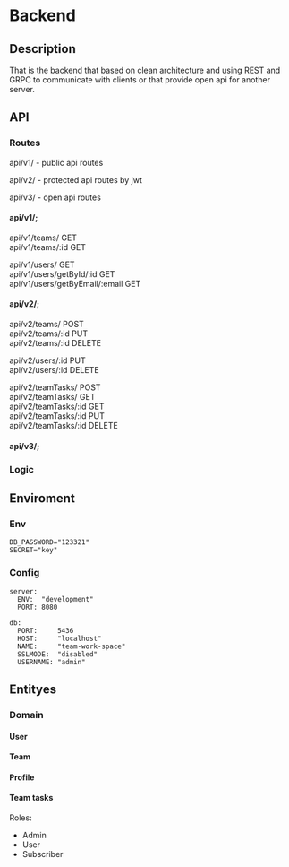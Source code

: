 # Backend

## Description

<p>
That is the backend that based on clean architecture and using REST and GRPC to communicate with clients or that provide open api for another server.  
</p>

## API

### Routes

<p>api/v1/ - public api routes</p>
<p>api/v2/ - protected api routes by jwt</p>
<p>api/v3/ - open api routes</p>

#### api/v1/;

api/v1/teams/        GET<br>
api/v1/teams/:id     GET<br>

api/v1/users/      GET<br>
api/v1/users/getById/:id   GET<br>
api/v1/users/getByEmail/:email   GET<br>

#### api/v2/;

api/v2/teams/        POST<br>
api/v2/teams/:id     PUT<br>
api/v2/teams/:id     DELETE<br>

api/v2/users/:id     PUT<br>
api/v2/users/:id     DELETE<br>

api/v2/teamTasks/    POST<br>
api/v2/teamTasks/    GET<br>
api/v2/teamTasks/:id GET<br>
api/v2/teamTasks/:id PUT<br>
api/v2/teamTasks/:id DELETE<br>

#### api/v3/;

### Logic

## Enviroment

### Env

```
DB_PASSWORD="123321"
SECRET="key"
```

### Config

```
server:
  ENV:  "development"
  PORT: 8080

db:
  PORT:     5436
  HOST:     "localhost"
  NAME:     "team-work-space"
  SSLMODE:  "disabled"
  USERNAME: "admin"
```

## Entityes

### Domain

#### User

#### Team

#### Profile

#### Team tasks

Roles:

<ul>
<li>Admin</li>
<li>User</li>
<li>Subscriber</li>
</ul>